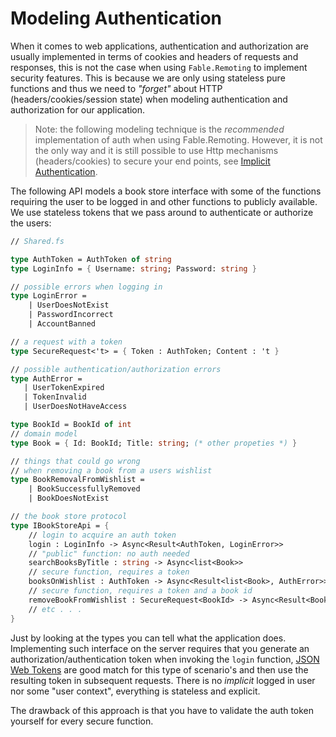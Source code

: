 # Modeling Authentication

When it comes to web applications, authentication and authorization are usually implemented in terms of cookies and headers of requests and responses, this is not the case when using `Fable.Remoting` to implement security features. This is because we are only using stateless pure functions and thus we need to *"forget"* about HTTP (headers/cookies/session state) when modeling authentication and authorization for our application.  

> Note: the following modeling technique is the *recommended* implementation of auth when using Fable.Remoting. However, it is not the only way and it is still possible to use Http  mechanisms (headers/cookies) to secure your end points, see [Implicit Authentication](implicit-authentication.md).

The following API models a book store interface with some of the functions requiring the user to be logged in and other functions to publicly available. We use stateless tokens that we pass around to authenticate or authorize the users:

```fs
// Shared.fs

type AuthToken = AuthToken of string
type LoginInfo = { Username: string; Password: string }

// possible errors when logging in
type LoginError = 
    | UserDoesNotExist
    | PasswordIncorrect
    | AccountBanned

// a request with a token
type SecureRequest<'t> = { Token : AuthToken; Content : 't }

// possible authentication/authorization errors     
type AuthError = 
   | UserTokenExpired
   | TokenInvalid
   | UserDoesNotHaveAccess

type BookId = BookId of int
// domain model
type Book = { Id: BookId; Title: string; (* other propeties *) }

// things that could go wrong 
// when removing a book from a users wishlist
type BookRemovalFromWishlist = 
    | BookSuccessfullyRemoved
    | BookDoesNotExist

// the book store protocol
type IBookStoreApi = {
    // login to acquire an auth token   
    login : LoginInfo -> Async<Result<AuthToken, LoginError>>
    // "public" function: no auth needed
    searchBooksByTitle : string -> Async<list<Book>> 
    // secure function, requires a token
    booksOnWishlist : AuthToken -> Async<Result<list<Book>, AuthError>>, 
    // secure function, requires a token and a book id
    removeBookFromWishlist : SecureRequest<BookId> -> Async<Result<BookRemovalFromWishlist, AuthError>>
    // etc . . . 
}
```
Just by looking at the types you can tell what the application does. Implementing such interface on the server requires that you generate an authorization/authentication token when invoking the `login` function, [JSON Web Tokens](https://jwt.io/) are good match for this type of scenario's and then use the resulting token in subsequent requests. There is no *implicit* logged in user nor some "user context", everything is stateless and explicit. 

The drawback of this approach is that you have to validate the auth token yourself for every secure function. 